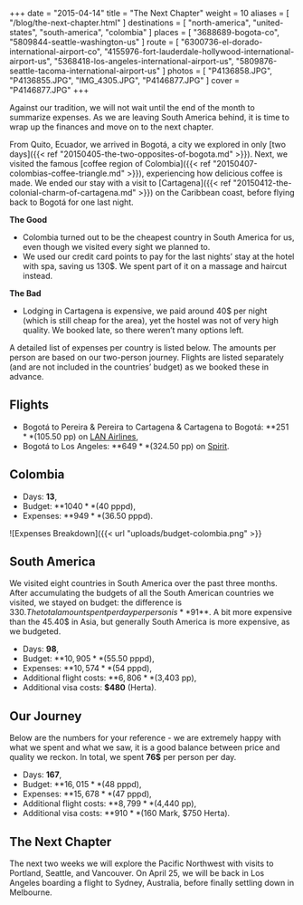 +++
date    = "2015-04-14"
title   = "The Next Chapter"
weight  = 10
aliases = [ "/blog/the-next-chapter.html" ]
destinations = [ "north-america", "united-states", "south-america", "colombia" ]
places  = [ "3688689-bogota-co", "5809844-seattle-washington-us" ]
route   = [
  "6300736-el-dorado-international-airport-co",
  "4155976-fort-lauderdale-hollywood-international-airport-us",
  "5368418-los-angeles-international-airport-us",
  "5809876-seattle-tacoma-international-airport-us"
]
photos = [ "P4136858.JPG", "P4136855.JPG", "IMG_4305.JPG", "P4146877.JPG" ]
cover  = "P4146877.JPG"
+++

Against our tradition, we will not wait until the end of the month to summarize expenses. As we are leaving South America behind, it is time to wrap up the finances and move on to the next chapter.

<!--more-->
From Quito, Ecuador, we arrived in Bogotá, a city we explored in only [two days]({{< ref "20150405-the-two-opposites-of-bogota.md" >}}). Next, we visited the famous [coffee region of Colombia]({{< ref "20150407-colombias-coffee-triangle.md" >}}), experiencing how delicious coffee is made. We ended our stay with a visit to [Cartagena]({{< ref "20150412-the-colonial-charm-of-cartagena.md" >}}) on the Caribbean coast, before flying back to Bogotá for one last night.

**The Good**

* Colombia turned out to be the cheapest country in South America for us, even though we visited every sight we planned to.
* We used our credit card points to pay for the last nights’ stay at the hotel with spa, saving us 130$. We spent part of it on a massage and haircut instead.

**The Bad**

* Lodging in Cartagena is expensive, we paid around 40$ per night (which is still cheap for the area), yet the hostel was not of very high quality. We booked late, so there weren’t many options left.

A detailed list of expenses per country is listed below. The amounts per person are based on our two-person journey. Flights are listed separately (and are not included in the countries’ budget) as we booked these in advance.

## Flights
* Bogotá to Pereira & Pereira to Cartagena & Cartagena to Bogotá: **$251** ($105.50 pp) on [LAN Airlines](http://www.lan.com/),
* Bogotá to Los Angeles: **$649** ($324.50 pp) on [Spirit](https://www.spirit.com).

## Colombia
* Days: **13**,
* Budget: **$1040** ($40 pppd),
* Expenses: **$949** ($36.50 pppd).

<span class="img-thumbnail">![Expenses Breakdown]({{< url "uploads/budget-colombia.png" >}}</span>

## South America
We visited eight countries in South America over the past three months. After accumulating the budgets of all the South American countries we visited, we stayed on budget: the difference is 330$. The total amount spent per day per person is **91$**. A bit more expensive than the 45.40$ in Asia, but generally South America is more expensive, as we budgeted.

* Days: **98**,
* Budget: **$10,905** ($55.50 pppd),
* Expenses: **$10,574** ($54 pppd),
* Additional flight costs: **$6,806** ($3,403 pp),
* Additional visa costs: **$480** (Herta).

## Our Journey
Below are the numbers for your reference - we are extremely happy with what we spent and what we saw, it is a good balance between price and quality we reckon. In total, we spent **76$** per person per day.

* Days: **167**,
* Budget: **$16,015** ($48 pppd),
* Expenses: **$15,678** ($47 pppd),
* Additional flight costs: **$8,799** ($4,440 pp),
* Additional visa costs: **$910** ($160 Mark, $750 Herta).

## The Next Chapter
The next two weeks we will explore the Pacific Northwest with visits to Portland, Seattle, and Vancouver. On April 25, we will be back in Los Angeles boarding a flight to Sydney, Australia, before finally settling down in Melbourne.